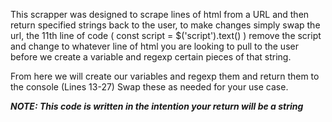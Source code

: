 This scrapper was designed to scrape lines of html from a URL and then return specified strings back to the user, to make changes simply swap the url, the 11th line of code ( const script = $('script').text() ) remove the script and change to whatever line of html you are looking to pull to the user before we create a variable and regexp certain pieces of that string. 

From here we will create our variables and regexp them and return them to the console (Lines 13-27) Swap these as needed for your use case.

***NOTE: This code is written in the intention your return will be a string***
